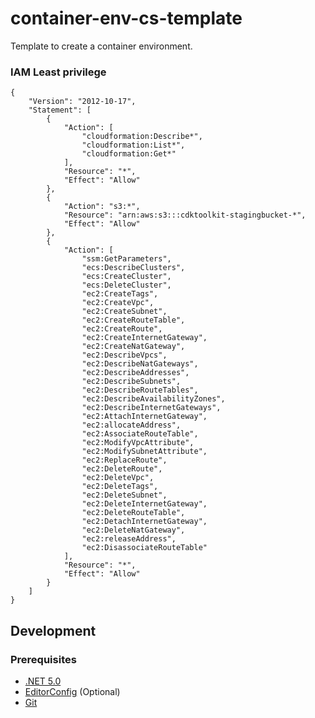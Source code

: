 # container-env-cs-template

Template to create a container environment.

### IAM Least privilege

```
{
    "Version": "2012-10-17",
    "Statement": [
        {
            "Action": [
                "cloudformation:Describe*",
                "cloudformation:List*",
                "cloudformation:Get*"
            ],
            "Resource": "*",
            "Effect": "Allow"
        },
        {
            "Action": "s3:*",
            "Resource": "arn:aws:s3:::cdktoolkit-stagingbucket-*",
            "Effect": "Allow"
        },
        {
            "Action": [
                "ssm:GetParameters",
                "ecs:DescribeClusters",
                "ecs:CreateCluster",
                "ecs:DeleteCluster",
                "ec2:CreateTags",
                "ec2:CreateVpc",
                "ec2:CreateSubnet",
                "ec2:CreateRouteTable",
                "ec2:CreateRoute",
                "ec2:CreateInternetGateway",
                "ec2:CreateNatGateway",
                "ec2:DescribeVpcs",
                "ec2:DescribeNatGateways",
                "ec2:DescribeAddresses",
                "ec2:DescribeSubnets",
                "ec2:DescribeRouteTables",
                "ec2:DescribeAvailabilityZones",
                "ec2:DescribeInternetGateways",
                "ec2:AttachInternetGateway",
                "ec2:allocateAddress",
                "ec2:AssociateRouteTable",
                "ec2:ModifyVpcAttribute",
                "ec2:ModifySubnetAttribute",
                "ec2:ReplaceRoute",
                "ec2:DeleteRoute",
                "ec2:DeleteVpc",
                "ec2:DeleteTags",
                "ec2:DeleteSubnet",
                "ec2:DeleteInternetGateway",
                "ec2:DeleteRouteTable",
                "ec2:DetachInternetGateway",
                "ec2:DeleteNatGateway",
                "ec2:releaseAddress",
                "ec2:DisassociateRouteTable"
            ],
            "Resource": "*",
            "Effect": "Allow"
        }
    ]
}
```

## Development

### Prerequisites

- [.NET 5.0][dotnet]
- [EditorConfig][editorconfig] (Optional)
- [Git][git]

[dotnet]: https://dotnet.microsoft.com/en-us/download/dotnet/5.0
[editorconfig]: https://editorconfig.org/
[git]: https://git-scm.com/downloads
